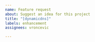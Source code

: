 ```yaml
---
name: Feature request
about: Suggest an idea for this project
title: "[dynamicdns]"
labels: enhancement
assignees: vroncevic

---
```



